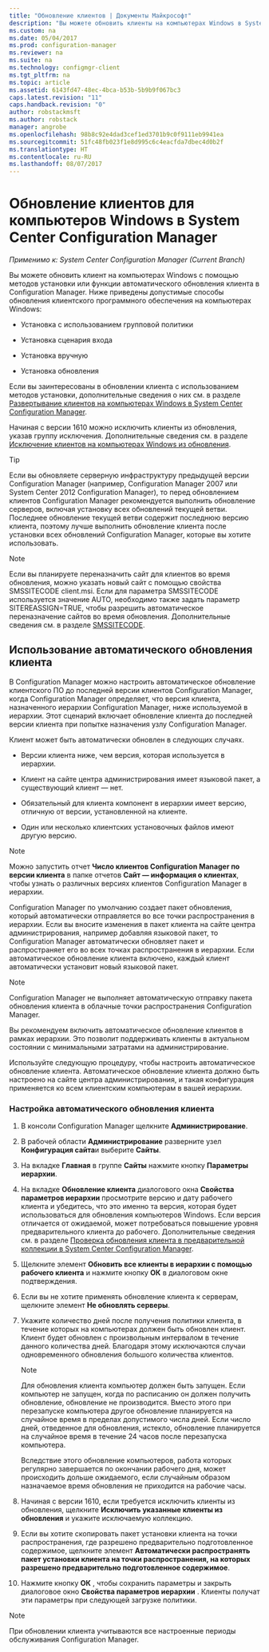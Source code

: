 ```yaml
---
title: "Обновление клиентов | Документы Майкрософт"
description: "Вы можете обновить клиенты на компьютерах Windows в System Center Configuration Manager."
ms.custom: na
ms.date: 05/04/2017
ms.prod: configuration-manager
ms.reviewer: na
ms.suite: na
ms.technology: configmgr-client
ms.tgt_pltfrm: na
ms.topic: article
ms.assetid: 6143fd47-48ec-4bca-b53b-5b9b9f067bc3
caps.latest.revision: "11"
caps.handback.revision: "0"
author: robstackmsft
ms.author: robstack
manager: angrobe
ms.openlocfilehash: 98b8c92e4dad3cef1ed3701b9c0f9111eb9941ea
ms.sourcegitcommit: 51fc48fb023f1e8d995c6c4eacfda7dbec4d0b2f
ms.translationtype: HT
ms.contentlocale: ru-RU
ms.lasthandoff: 08/07/2017
---
```

# <a name="how-to-upgrade-clients-for-windows-computers-in-system-center-configuration-manager"></a>Обновление клиентов для компьютеров Windows в System Center Configuration Manager

*Применимо к: System Center Configuration Manager (Current Branch)*

Вы можете обновить клиент на компьютерах Windows с помощью методов установки или функции автоматического обновления клиента в Configuration Manager. Ниже приведены допустимые способы обновления клиентского программного обеспечения на компьютерах Windows:  

-   Установка с использованием групповой политики  

-   Установка сценария входа  

-   Установка вручную  

-   Установка обновления  

 Если вы заинтересованы в обновлении клиента с использованием методов установки, дополнительные сведения о них см. в разделе [Развертывание клиентов на компьютерах Windows в System Center Configuration Manager](../../../../core/clients/deploy/deploy-clients-to-windows-computers.md).

 Начиная с версии 1610 можно исключить клиенты из обновления, указав группу исключения. Дополнительные сведения см. в разделе [Исключение клиентов на компьютерах Windows из обновления](exclude-clients-windows.md).  


> [!TIP]  
>  Если вы обновляете серверную инфраструктуру предыдущей версии Configuration Manager \(например, Configuration Manager 2007 или System Center 2012 Configuration Manager\), то перед обновлением клиентов Configuration Manager рекомендуется выполнить обновление серверов, включая установку всех обновлений текущей ветви.   Последнее обновление текущей ветви содержит последнюю версию клиента, поэтому лучше выполнить обновление клиента после установки всех обновлений Configuration Manager, которые вы хотите использовать.

> [!NOTE]
> Если вы планируете переназначить сайт для клиентов во время обновления, можно указать новый сайт с помощью свойства SMSSITECODE client.msi. Если для параметра SMSSITECODE используется значение AUTO, необходимо также задать параметр SITEREASSIGN=TRUE, чтобы разрешить автоматическое переназначение сайтов во время обновления. Дополнительные сведения см. в разделе [SMSSITECODE](../../deploy/about-client-installation-properties.md#smssitecode).

## <a name="use-automatic-client-upgrade"></a>Использование автоматического обновления клиента  
 В Configuration Manager можно настроить автоматическое обновление клиентского ПО до последней версии клиентов Configuration Manager, когда Configuration Manager определяет, что версия клиента, назначенного иерархии Configuration Manager, ниже используемой в иерархии. Этот сценарий включает обновление клиента до последней версии клиента при попытке назначения узлу Configuration Manager.  

 Клиент может быть автоматически обновлен в следующих случаях.  

-   Версии клиента ниже, чем версия, которая используется в иерархии.  

-   Клиент на сайте центра администрирования имеет языковой пакет, а существующий клиент — нет.  

-   Обязательный для клиента компонент в иерархии имеет версию, отличную от версии, установленной на клиенте.  

-   Один или несколько клиентских установочных файлов имеют другую версию.  

> [!NOTE]  
>  Можно запустить отчет **Число клиентов Configuration Manager по версии клиента** в папке отчетов **Сайт — информация о клиентах**, чтобы узнать о различных версиях клиентов Configuration Manager в иерархии.  

 Configuration Manager по умолчанию создает пакет обновления, который автоматически отправляется во все точки распространения в иерархии. Если вы вносите изменения в пакет клиента на сайте центра администрирования, например добавляя языковой пакет, то Configuration Manager автоматически обновляет пакет и распространяет его во всех точках распространения в иерархии. Если автоматическое обновление клиента включено, каждый клиент автоматически установит новый языковой пакет.  

> [!NOTE]  
>  Configuration Manager не выполняет автоматическую отправку пакета обновления клиента в облачные точки распространения Configuration Manager.  

 Вы рекомендуем включить автоматическое обновление клиентов в рамках иерархии. Это позволит поддерживать клиенты в актуальном состоянии с минимальными затратами на администрирование.  

 Используйте следующую процедуру, чтобы настроить автоматическое обновление клиента. Автоматическое обновление клиента должно быть настроено на сайте центра администрирования, и такая конфигурация применяется ко всем клиентским компьютерам в вашей иерархии.  

### <a name="to-configure-automatic-client-upgrades"></a>Настройка автоматического обновления клиента  

1.  В консоли Configuration Manager щелкните **Администрирование**.  

2.  В рабочей области **Администрирование** разверните узел **Конфигурация сайта**и выберите **Сайты**.  

3.  На вкладке **Главная** в группе **Сайты** нажмите кнопку **Параметры иерархии**.  

4.  На вкладке **Обновление клиента** диалогового окна **Свойства параметров иерархии** просмотрите версию и дату рабочего клиента и убедитесь, что это именно та версия, которая будет использоваться для обновления компьютеров Windows.  Если версия отличается от ожидаемой, может потребоваться повышение уровня предварительного клиента до рабочего. Дополнительные сведения см. в разделе [Проверка обновления клиента в предварительной коллекции в System Center Configuration Manager](../../../../core/clients/manage/upgrade/test-client-upgrades.md).  

5.  Щелкните элемент **Обновить все клиенты в иерархии с помощью рабочего клиента** и нажмите кнопку **ОК** в диалоговом окне подтверждения.  

6.  Если вы не хотите применять обновление клиента к серверам, щелкните элемент **Не обновлять серверы**.  

7.  Укажите количество дней после получения политики клиента, в течение которых на компьютерах должен быть обновлен клиент. Клиент будет обновлен с произвольным интервалом в течение данного количества дней. Благодаря этому исключаются случаи одновременного обновления большого количества клиентов.

    > [!NOTE]
    > Для обновления клиента компьютер должен быть запущен. Если компьютер не запущен, когда по расписанию он должен получить обновление, обновление не производится. Вместо этого при перезапуске компьютера другое обновление планируется на случайное время в пределах допустимого числа дней. Если число дней, отведенное для обновления, истекло, обновление планируется на случайное время в течение 24 часов после перезапуска компьютера.
    >     
    > Вследствие этого обновление компьютеров, работа которых регулярно завершается по окончании рабочего дня, может происходить дольше ожидаемого, если случайным образом назначаемое время обновления не приходится на рабочие часы.

7. Начиная с версии 1610, если требуется исключить клиенты из обновления, щелкните **Исключить указанные клиенты из обновления** и укажите исключаемую коллекцию.

8.  Если вы хотите скопировать пакет установки клиента на точки распространения, где разрешено предварительно подготовленное содержимое, щелкните элемент **Автоматически распространять пакет установки клиента на точки распространения, на которых разрешено предварительно подготовленное содержимое**.  

9. Нажмите кнопку **ОК** , чтобы сохранить параметры и закрыть диалоговое окно **Свойства параметров иерархии** . Клиенты получат эти параметры при следующей загрузке политики.

>[!NOTE]
>При обновлении клиента учитываются все настроенные периоды обслуживания Configuration Manager.
